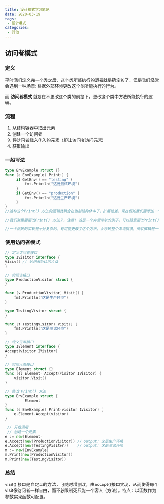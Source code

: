 ```yaml
---
title: 设计模式学习笔记
date: 2020-03-19
tags:
 - 设计模式
categories:
 - 其他
---
```


## 访问者模式

### 定义

平时我们定义完一个类之后，这个类所能执行的逻辑就是确定的了，但是我们经常会遇到一种场景: 根据外部环境更改这个类所能执行的行为。

<!-- more -->

而 **访问者模式** 就是在不更改这个类的前提下，更改这个类中方法所能执行的逻辑。

### 流程

1. 从结构容器中取出元素
2. 创建一个访问者
3. 将访问者载入传入的元素（即让访问者访问元素）
4. 获取输出

### 一般写法

```go
type EnvExample struct {}
func (e EnvExample) Print() {
     if GetEnv() == "testing" {
         fmt.Println("这是测试环境")
     }
     if GetEnv() == "production" {
         fmt.Println("这是生产环境")
     }
}
//这样这个Print() 方法的逻辑就耦合在当前结构体中了，扩展性差，现在假如我们要添加一个打印 这是本地环境 的逻辑呢？

//我们就需要更改Print() 方法了，注意! 这是一个非常简单的例子，可以随意更改Print() 方法，没什么关系，但是在实际开发过程中

//一个函数的实现是十分复杂的，有可能更改了这个方法，会导致整个系统崩溃，所以解耦是一个十分迫切的需要.
```

### 使用访问者模式

```go
// 定义访问者接口
type IVisitor interface {
Visit() // 访问者的访问方法
}

// 实现该接口
type ProductionVisitor struct {
}

func (v ProductionVisitor) Visit() {
    fmt.Println("这是生产环境")
}

type TestingVisitor struct {
}

func (t TestingVisitor) Visit() {
    fmt.Println("这是测试环境")
}

// 定义元素接口
type IElement interface {
Accept(visitor IVisitor)
}

// 实现元素接口
type Element struct {}
func (el Element) Accept(visitor IVisitor) {
    visitor.Visit()
}

// 修改 Print() 方法
type EnvExample struct {
         Element
}
func (e EnvExample) Print(visitor IVisitor) {
    e.Element.Accept(visitor)
}

 // 开始调用
 // 创建一个元素
e := new(Element)
e.Accept(new(ProductionVisitor)) // output: 这是生产环境
e.Accept(new(TestingVisitor))    // output: 这是测试环境
m := new(EnvExample)
m.Print(new(ProductionVisitor))
m.Print(new(TestingVisitor))
```

### 总结

visit() 接口是自定义的方法，可随时增删改，由accept()接口实现，从而使得每个visit像访问者一样自由，而不必限制死只能一个客人（方法）。特点：以函数作为参数实现函数可配置。
